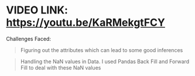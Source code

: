 # VIDEO LINK: https://youtu.be/KaRMekgtFCY

Challenges Faced:
> Figuring out the attributes which can lead to some good inferences


> Handling the NaN values in Data. I used Pandas Back Fill and Forward Fill to deal with these NaN values

